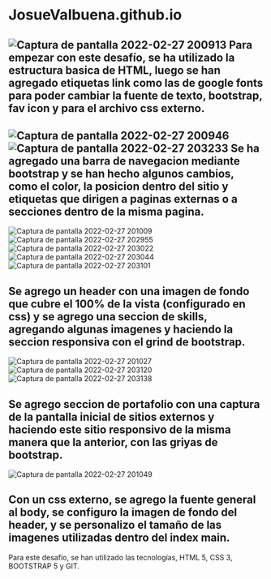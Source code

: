 # JosueValbuena.github.io

![Captura de pantalla 2022-02-27 200913](https://user-images.githubusercontent.com/100054928/155903994-5727bab0-777e-4a57-9aff-2faf4b825c1c.png)
Para empezar con este desafío, se ha utilizado la estructura basica de HTML, luego se han agregado etiquetas link como las de google fonts para poder cambiar la fuente de texto, bootstrap, fav icon y para el archivo css externo.
-
![Captura de pantalla 2022-02-27 200946](https://user-images.githubusercontent.com/100054928/155904061-0ef38e55-c063-448b-945c-5990af9e3829.png)
![Captura de pantalla 2022-02-27 203233](https://user-images.githubusercontent.com/100054928/155904695-0eb63d9d-33cc-4a98-b170-bfbe7bc9be14.png)
Se ha agregado una barra de navegacion mediante bootstrap y se han hecho algunos cambios, como el color, la posicion dentro del sitio y etiquetas que dirigen a paginas externas o a secciones dentro de la misma pagina.
-
![Captura de pantalla 2022-02-27 201009](https://user-images.githubusercontent.com/100054928/155904102-624d50e4-b5ce-419f-bc61-645a23edbebd.png)
![Captura de pantalla 2022-02-27 202955](https://user-images.githubusercontent.com/100054928/155904709-9377676d-2a3d-4310-af76-f4fd2bf3c6da.png)
![Captura de pantalla 2022-02-27 203022](https://user-images.githubusercontent.com/100054928/155904711-ff1a6f99-bd33-41f3-a3d2-f1cb825b1f13.png)
![Captura de pantalla 2022-02-27 203044](https://user-images.githubusercontent.com/100054928/155904716-1dd674da-b788-4b39-bacc-11147d073d72.png)
![Captura de pantalla 2022-02-27 203101](https://user-images.githubusercontent.com/100054928/155904719-287c39ea-9de3-4dde-b9c6-353d8478b033.png)

Se agrego un header con una imagen de fondo que cubre el 100% de la vista (configurado en css) y se agrego una seccion de skills, agregando algunas imagenes y haciendo la seccion responsiva con el grind de bootstrap.
-
![Captura de pantalla 2022-02-27 201027](https://user-images.githubusercontent.com/100054928/155904152-b9ef78a6-84ff-4623-83c6-9627f48a9f8d.png)
![Captura de pantalla 2022-02-27 203120](https://user-images.githubusercontent.com/100054928/155904726-ca42a16d-7a77-4b15-ac6d-944e4e11692f.png)
![Captura de pantalla 2022-02-27 203138](https://user-images.githubusercontent.com/100054928/155904728-f18235fd-c5f0-459c-acab-97988817f397.png)

Se agrego seccion de portafolio con una captura de la pantalla inicial de sitios externos y haciendo este sitio responsivo de la misma manera que la anterior, con las griyas de bootstrap.
-
![Captura de pantalla 2022-02-27 201049](https://user-images.githubusercontent.com/100054928/155904300-787b869e-6b3a-4d75-b555-8fe509f484e1.png)

Con un css externo, se agrego la fuente general al body, se configuro la imagen de fondo del header, y se personalizo el tamaño de las imagenes utilizadas dentro del index main.
-
Para este desafío, se han utilizado las tecnologías, HTML 5, CSS 3, BOOTSTRAP 5 y GIT.
